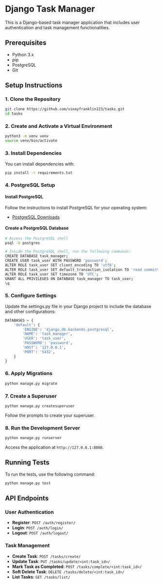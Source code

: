 
# Django Task Manager

This is a Django-based task manager application that includes user authentication and task management functionalities.

## Prerequisites

- Python 3.x
- pip
- PostgreSQL
- Git

## Setup Instructions

### 1. Clone the Repository

```bash
git clone https://github.com/vinayfranklin123/tasks.git
cd tasks
```

### 2. Create and Activate a Virtual Environment

```bash
python3 -m venv venv
source venv/bin/activate
```

### 3. Install Dependencies

You can install dependencies with:

```bash
pip install -r requirements.txt
```

### 4. PostgreSQL Setup

#### Install PostgreSQL

Follow the instructions to install PostgreSQL for your operating system:

- [PostgreSQL Downloads](https://www.postgresql.org/download/)

#### Create a PostgreSQL Database

```bash
# Access the PostgreSQL shell
psql -U postgres

# Inside the PostgreSQL shell, run the following commands:
CREATE DATABASE task_manager;
CREATE USER task_user WITH PASSWORD 'password';
ALTER ROLE task_user SET client_encoding TO 'utf8';
ALTER ROLE task_user SET default_transaction_isolation TO 'read committed';
ALTER ROLE task_user SET timezone TO 'UTC';
GRANT ALL PRIVILEGES ON DATABASE task_manager TO task_user;
\q
```

### 5. Configure Settings

Update the settings.py file in your Django project to include the database and other configurations:

```python
DATABASES = {
    'default': {
        'ENGINE': 'django.db.backends.postgresql',
        'NAME': 'task_manager',
        'USER': 'task_user',
        'PASSWORD': 'password',
        'HOST': '127.0.0.1',
        'PORT': '5432',
    }
}
```

### 6. Apply Migrations

```bash
python manage.py migrate
```

### 7. Create a Superuser

```bash
python manage.py createsuperuser
```

Follow the prompts to create your superuser.

### 8. Run the Development Server

```bash
python manage.py runserver
```

Access the application at `http://127.0.0.1:8000`.

## Running Tests

To run the tests, use the following command:

```bash
python manage.py test
```

## API Endpoints

### User Authentication

- **Register**: `POST /auth/register/`
- **Login**: `POST /auth/login/`
- **Logout**: `POST /auth/logout/`

### Task Management

- **Create Task**: `POST /tasks/create/`
- **Update Task**: `PUT /tasks/update/<int:task_id>/`
- **Mark Task as Completed**: `POST /tasks/complete/<int:task_id>/`
- **Soft Delete Task**: `DELETE /tasks/delete/<int:task_id>/`
- **List Tasks**: `GET /tasks/list/`
